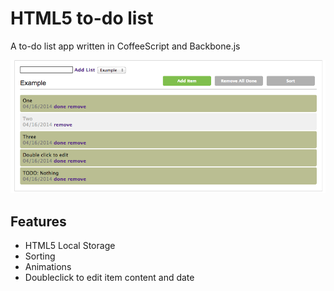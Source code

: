HTML5 to-do list
==========

A to-do list app written in CoffeeScript and Backbone.js

![](docs/img/preview.png)

## Features

- HTML5 Local Storage
- Sorting
- Animations
- Doubleclick to edit item content and date

